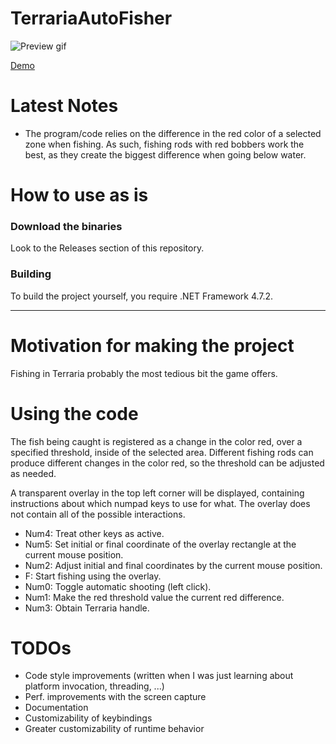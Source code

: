 # TerrariaAutoFisher

![Preview gif](https://j.gifs.com/36yGMO.gif)

[Demo](https://www.youtube.com/watch?v=KeMQsX-q-88)

# Latest Notes
- The program/code relies on the difference in the red color of a selected zone when fishing.
As such, fishing rods with red bobbers work the best, as they create the biggest difference when going below water.

# How to use as is

### Download the binaries 
Look to the Releases section of this repository.

### Building

To build the project yourself, you require .NET Framework 4.7.2.

---

# Motivation for making the project

Fishing in Terraria probably the most tedious bit the game offers.

# Using the code

The fish being caught is registered as a change in the color red, over a specified threshold, inside of the selected area.
Different fishing rods can produce different changes in the color red, so the threshold can be adjusted as needed.

A transparent overlay in the top left corner will be displayed, containing instructions about which numpad keys to use for what.
The overlay does not contain all of the possible interactions.

- Num4: Treat other keys as active.
- Num5: Set initial or final coordinate of the overlay rectangle at the current mouse position.
- Num2: Adjust initial and final coordinates by the current mouse position.
- F: Start fishing using the overlay.
- Num0: Toggle automatic shooting (left click).
- Num1: Make the red threshold value the current red difference.
- Num3: Obtain Terraria handle.

# TODOs

- Code style improvements (written when I was just learning about platform invocation, threading, ...)
- Perf. improvements with the screen capture
- Documentation
- Customizability of keybindings
- Greater customizability of runtime behavior 
